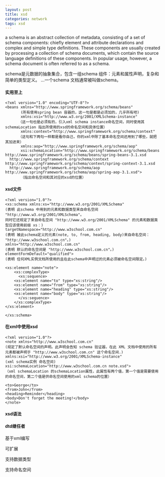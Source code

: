 ```yaml
---
layout: post
title: xsd
categories: network
tags: xsd
---
```


a schema is an abstract collection of metadata, consisting of a set of schema components: chiefly element and attribute declarations and complex and simple type definitions. These components are usually created by processing a collection of schema documents, which contain the source language definitions of these components. In popular usage, however, a schema document is often referred to as a schema.

schema是元数据的抽象集合，包含一组schema 组件：元素和属性声明，复杂和简单的类型定义。 ...一个schema 文档通常被叫做schema。

#### 实用至上

    <?xml version="1.0" encoding="UTF-8"?>
    <beans xmlns="http://www.springframework.org/schema/beans"
           (所有使用spring bean 容器的，这一句是都是必须加的，几乎所有吧)
           xmlns:xsi="http://www.w3.org/2001/XMLSchema-instance"
          （这一句也是必须有的，引入xml schema instance命名空间，同时使用其schemaLocation 指出所使用的xsd的命名空间和具体位置）
           xmlns:context="http://www.springframework.org/schema/context"
          （这句和下两句一样都是看你自己，你的xml中除了基本命名空间还用到了哪些，就把其加进来）
           xmlns:aop="http://www.springframework.org/schema/aop"
           xsi:schemaLocation="http://www.springframework.org/schema/beans http://www.springframework.org/schema/beans/spring-beans-3.1.xsd
      http://www.springframework.org/schema/context http://www.springframework.org/schema/context/spring-context-3.1.xsd
      http://www.springframework.org/schema/aop http://www.springframework.org/schema/aop/spring-aop-3.1.xsd">
           （指出命名空间和其对应的xsd的位置）

#### xsd文件

    <?xml version="1.0"?>
    <xs:schema xmlns:xs="http://www.w3.org/2001/XMLSchema"
    (表明 此schema 中用到的元素和数据类型来自命名空间 "http://www.w3.org/2001/XMLSchema"。
    同时它还规定了来自命名空间 "http://www.w3.org/2001/XMLSchema" 的元素和数据类型应该使用前缀 xs：)
    targetNamespace="http://www.w3school.com.cn"
    (表明 被此schema定义的元素(note, to, from, heading, body)来自命名空间： "http://www.w3school.com.cn"。)
    xmlns="http://www.w3school.com.cn"
    (表明 默认的命名空间是 "http://www.w3school.com.cn"。)
    elementFormDefault="qualified">
    (表明 任何XML实例文档所使用的且在此schema中声明过的元素必须被命名空间限定。)

    <xs:element name="note">
        <xs:complexType>
          <xs:sequence>
        <xs:element name="to" type="xs:string"/>
        <xs:element name="from" type="xs:string"/>
        <xs:element name="heading" type="xs:string"/>
        <xs:element name="body" type="xs:string"/>
          </xs:sequence>
        </xs:complexType>
    </xs:element>

    </xs:schema>

#### 在xml中使用xsd

    <?xml version="1.0"?>
    <note xmlns="http://www.w3school.com.cn"
    (规定了默认命名空间的声明。此声明会告知 schema 验证器，在此 XML 文档中使用的所有元素都被声明于 "http://www.w3school.com.cn" 这个命名空间.)
    xmlns:xsi="http://www.w3.org/2001/XMLSchema-instance"
    (xml schema实例 命名空间)
    xsi:schemaLocation="http://www.w3school.com.cn note.xsd">
    （xml schemaLocation 的schemaLocation属性，此属性有两个值，第一个值是需要使用的命名空间，第二个值是供命名空间使用的xml schema的位置）

    <to>George</to>
    <from>John</from>
    <heading>Reminder</heading>
    <body>Don't forget the meeting!</body>
    </note>

#### xsd语法
#### dtd继任者
基于xml编写

可扩展

支持数据类型

支持命名空间
